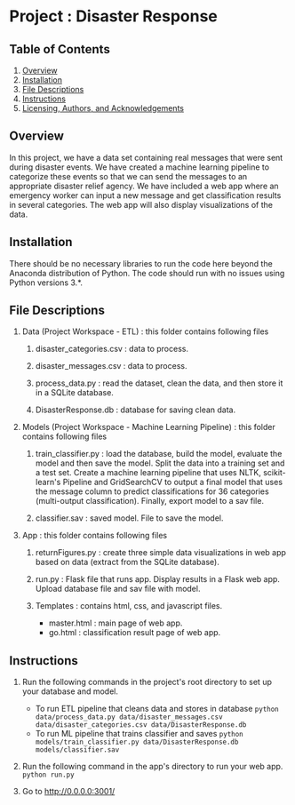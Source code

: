 # Project : Disaster Response


## Table of Contents

1. [Overview](#overview)
2. [Installation](#installation)
3. [File Descriptions](#files)
4. [Instructions](#instructions)
5. [Licensing, Authors, and Acknowledgements](#licensing)


## Overview <a name="overview"></a>

In this project, we have a data set containing real messages that were sent during disaster events. We have created a machine learning pipeline to categorize these events so that we can send the messages to an appropriate disaster relief agency. We have included a web app where an emergency worker can input a new message and get classification results in several categories. The web app will also display visualizations of the data. 


## Installation <a name="installation"></a>

There should be no necessary libraries to run the code here beyond the Anaconda distribution of Python.  The code should run with no issues using Python versions 3.*.


## File Descriptions <a name="files"></a>

1. Data (Project Workspace - ETL) : this folder contains following files
    
    1. disaster_categories.csv : data to process.
    
    2. disaster_messages.csv : data to process.
    
    3. process_data.py : read the dataset, clean the data, and then store it in a SQLite database.
    
    4. DisasterResponse.db : database for saving clean data.
    
 
2. Models (Project Workspace - Machine Learning Pipeline) : this folder contains following files
    
    1. train_classifier.py : load the database, build the model, evaluate the model and then save the model. Split the data into a training set and a test set.
       Create a machine learning pipeline that uses NLTK, scikit-learn's Pipeline and GridSearchCV to output a final model that uses the message column to predict
       classifications for 36 categories (multi-output classification). Finally, export model to a sav file.
       
    2. classifier.sav : saved model. File to save the model.
 
    

3. App : this folder contains following files
    
    1. returnFigures.py : create three simple data visualizations in web app based on data (extract from the SQLite database).
     
    2. run.py : Flask file that runs app. Display results in a Flask web app. Upload database file and sav file with model. 
    
    3. Templates : contains  html, css, and javascript files.
    
        - master.html : main page of web app.
        - go.html : classification result page of web app.


## Instructions <a name="instructions"></a>

1. Run the following commands in the project's root directory to set up your database and model.

    - To run ETL pipeline that cleans data and stores in database
        `python data/process_data.py data/disaster_messages.csv data/disaster_categories.csv data/DisasterResponse.db`
    - To run ML pipeline that trains classifier and saves
        `python models/train_classifier.py data/DisasterResponse.db models/classifier.sav`

2. Run the following command in the app's directory to run your web app.
    `python run.py`

3. Go to http://0.0.0.0:3001/
 
